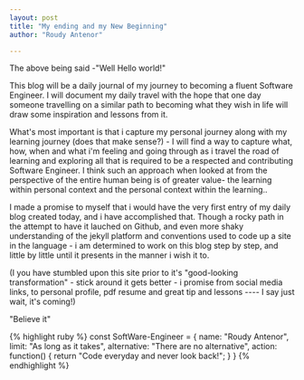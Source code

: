 ```yaml
---
layout: post
title: "My ending and my New Beginning"
author: "Roudy Antenor"

---
```


The above being said -"Well Hello world!"

This blog will be a daily journal of my journey to becoming a fluent Software Engineer.  I will document my daily travel with the hope that one day someone travelling on a similar path to becoming what they wish in life will draw some inspiration and lessons from it.

What's most important is that i capture my personal journey along with my learning journey (does that make sense?) - I will find a way to capture what, how, when and what i'm feeling and going through as i travel the road of learning and exploring all that is required to be a respected and contributing Software Engineer.  I think such an approach when looked at from the perspective of the entire human being is of greater value- the learning within personal context and the personal context within the learning..

I made a promise to myself that i would have the very first entry of my daily blog created today, and i have accomplished that.  Though a rocky path in the attempt to have it lauched on Github, and even more shaky understanding of the jekyll platform and conventions used to code up a site in the language - i am determined to work on this blog step by step, and little by little until it presents in the manner i wish it to.

(I you have stumbled upon this site prior to it's "good-looking transformation" - stick around it gets better - i promise
from social media links, to personal profile, pdf resume and great tip and lessons ---- I say just wait, it's coming!)

"Believe it"



{% highlight ruby %}
const SoftWare-Engineer = {
    name: "Roudy Antenor",
    limit: "As long as it takes",
    alternative: "There are no alternative",
    action: function() {
        return "Code everyday and never look back!";
    }
}
{% endhighlight %}